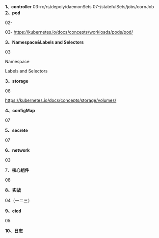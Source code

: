 **1、controller**
	03-rc/rs/depoly/daemonSets
	07-/statefulSets/jobs/cornJob
**2、pod**

02-

03-
https://kubernetes.io/docs/concepts/workloads/pods/pod/



**3、Namespace&Labels and Selectors**

03

Namespace

Labels and Selectors

**3、storage**

06

https://kubernetes.io/docs/concepts/storage/volumes/



**4、configMap**

07

**5、secrete**

07

**6、network**

03

7、**核心组件**

08

**8、实战**

04（一二三）

**9、cicd**

05

**10、日志**